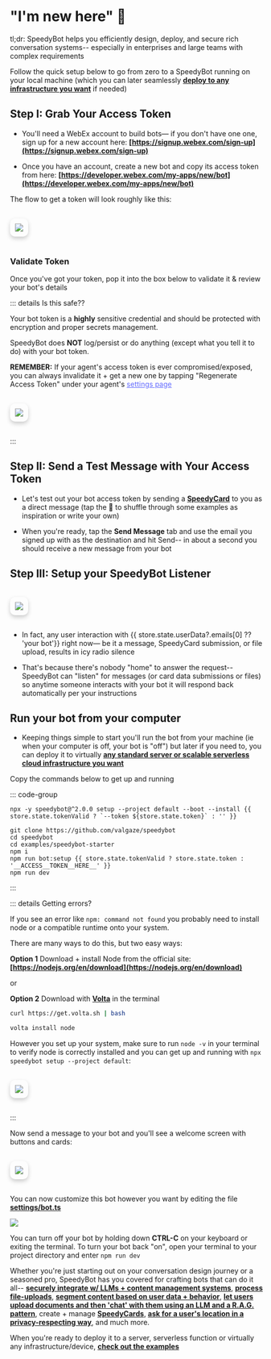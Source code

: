 # "I'm new here" 🐣

tl;dr: SpeedyBot helps you efficiently design, deploy, and secure rich conversation systems-- especially in enterprises and large teams with complex requirements

Follow the quick setup below to go from zero to a SpeedyBot running on your local machine (which you can later seamlessly **[deploy to any infrastructure you want](./examples.md)** if needed)

## Step I: Grab Your Access Token

- You'll need a WebEx account to build bots— if you don't have one one, sign up for a new account here: **[https://signup.webex.com/sign-up](https://signup.webex.com/sign-up)**

- Once you have an account, create a new bot and copy its access token from here: **[https://developer.webex.com/my-apps/new/bot](https://developer.webex.com/my-apps/new/bot)**

The flow to get a token will look roughly like this:

<img
    src="https://raw.githubusercontent.com/valgaze/speedybot-utils/main/assets/various/new/build_a_bot.gif"
    :style="{ filter: isDark ? 'invert(1)' : 'none' }"
    style="
      margin: 1rem 0px;
      display: inline-block;
      max-width: 100%;
      height: auto;
      border-radius: 10px;
      box-shadow: 0 4px 8px rgba(0, 0, 0, 0.2);
      padding: 10px;
    "
  />

### Validate Token

Once you've got your token, pop it into the box below to validate it & review your bot's details

<TokenInput :showInfo="true" :autofocus="false"/>

::: details Is this safe??

Your bot token is a **highly** sensitive credential and should be protected with encryption and proper secrets management.

SpeedyBot does **NOT** log/persist or do anything (except what you tell it to do) with your bot token.

**REMEMBER:** If your agent's access token is ever compromised/exposed, you can always invalidate it + get a new one by tapping "Regenerate Access Token" under your agent's <a href="https://developer.webex.com/my-apps" style="color:#646cff;text-decoration: bold;">settings page</a>

<img
    src="https://raw.githubusercontent.com/valgaze/speedybot-utils/main/assets/various/new/regen_token.gif"
    :style="{ filter: isDark ? 'invert(1)' : 'none' }"
    style="
      margin: 1rem 0px;
      display: inline-block;
      max-width: 100%;
      height: auto;
      border-radius: 10px;
      box-shadow: 0 4px 8px rgba(0, 0, 0, 0.2);
      padding: 10px;
    "
  />

:::

## Step II: Send a Test Message with Your Access Token

- Let's test out your bot access token by sending a **[SpeedyCard](./speedycard.md)** to you as a direct message (tap the 🎲 to shuffle through some examples as inspiration or write your own)

  <SpeedyCardEditor></SpeedyCardEditor>

- When you're ready, tap the **Send Message** tab and use the email you signed up with as the destination and hit Send-- in about a second you should receive a new message from your bot

## Step III: Setup your SpeedyBot Listener

<el-alert
    title="⛔️ Nobody is listening"
    type="error"
    description="You may have noticed that if you tried to submit any data back from a card-- nothing happens "
  />

<img
    src="https://raw.githubusercontent.com/valgaze/speedybot-utils/main/assets/various/new/card_nosubmit.gif"
    :style="{ filter: isDark ? 'invert(1)' : 'none' }"
    style="
      margin: 1rem 0px;
      display: inline-block;
      max-width: 100%;
      height: auto;
      border-radius: 10px;
      box-shadow: 0 4px 8px rgba(0, 0, 0, 0.2);
      padding: 10px;
    "
  />

- In fact, any user interaction with {{ store.state.userData?.emails[0] ?? 'your bot'}} right now— be it a message, SpeedyCard submission, or file upload, results in icy radio silence

- That's because there's nobody "home" to answer the request-- SpeedyBot can "listen" for messages (or card data submissions or files) so anytime someone interacts with your bot it will respond back automatically per your instructions

## Run your bot from your computer

- Keeping things simple to start you'll run the bot from your machine (ie when your computer is off, your bot is "off") but later if you need to, you can deploy it to virtually **[any standard server or scalable serverless cloud infrastructure you want](./examples/index)**

Copy the commands below to get up and running

::: code-group

```sh-vue [🥺 New (recommended)]
npx -y speedybot@^2.0.0 setup --project default --boot --install {{ store.state.tokenValid ? `--token ${store.state.token}` : '' }}
```

```sh-vue [👹 Experienced]
git clone https://github.com/valgaze/speedybot
cd speedybot
cd examples/speedybot-starter
npm i
npm run bot:setup {{ store.state.tokenValid ? store.state.token : '__ACCESS__TOKEN__HERE__' }}
npm run dev
```

:::

::: details Getting errors?

If you see an error like `npm: command not found` you probably need to install node or a compatible runtime onto your system.

There are many ways to do this, but two easy ways:

**Option 1** Download + install Node from the official site: **[https://nodejs.org/en/download](https://nodejs.org/en/download)**

or

**Option 2** Download with **[Volta](https://docs.volta.sh/guide/)** in the terminal

```sh
curl https://get.volta.sh | bash

volta install node
```

However you set up your system, make sure to run `node -v` in your terminal to verify node is correctly installed and you can get up and running with `npx speedybot setup --project default`:

<img src="https://raw.githubusercontent.com/valgaze/speedybot-utils/main/assets/various/new/cli_setup.gif"     
    :style="{ filter: !isDark ? 'invert(1)' : 'none' }"
    style="
      margin: 1rem 0px;
      display: inline-block;
      max-width: 100%;
      height: auto;
      border-radius: 10px;
      box-shadow: 0 4px 8px rgba(0, 0, 0, 0.2);
      padding: 10px;
    "/>

:::

Now send a message to your bot and you'll see a welcome screen with buttons and cards:

<img src="https://raw.githubusercontent.com/valgaze/speedybot-utils/main/assets/various/first_spin.gif"     
    :style="{ filter: isDark ? 'invert(1)' : 'none' }"
    style="
      margin: 1rem 0px;
      display: inline-block;
      max-width: 100%;
      height: auto;
      border-radius: 10px;
      box-shadow: 0 4px 8px rgba(0, 0, 0, 0.2);
      padding: 10px;
    "/>

You can now customize this bot however you want by editing the file **[settings/bot.ts](https://github.com/valgaze/speedybot/blob/v2/examples/speedybot-starter/settings/bot.ts)**

<img src="https://raw.githubusercontent.com/valgaze/speedybot-utils/main/assets/various/autocomplete.gif?raw=true" />

You can turn off your bot by holding down **CTRL-C** on your keyboard or exiting the terminal. To turn your bot back "on", open your terminal to your project directory and enter `npm run dev`

Whether you're just starting out on your conversation design journey or a seasoned pro, SpeedyBot has you covered for crafting bots that can do it all-- **[securely integrate w/ LLMs + content management systems](./examples/voiceflow/README)**, **[process file-uploads](./patterns.md#handle-file-uploads)**, **[segment content based on user data + behavior](./patterns.md#restrict-access-pattern)**, **[let users upload documents and then 'chat' with them using an LLM and a R.A.G. pattern](./examples/voiceflow-kb/README.md)**, create + manage **[SpeedyCards](./speedycard.md)**, **[ask for a user's location in a privacy-respecting way](./examples/location/README.md)**, and much more.

When you're ready to deploy it to a server, serverless function or virtually any infrastructure/device, **[check out the examples](./examples.md)**

<script setup>
import { ref, watch } from 'vue'
import { useData } from 'vitepress'
import { useCustomStore } from "./.vitepress/util/store";
import TokenInput from './.vitepress/components/token_handler.vue'
import Blur from './.vitepress/components/Blur.vue'
import SpeedyCardEditor from './.vitepress/components/SpeedyCardEditor.vue'
const { isDark } = useData()
const store = useCustomStore()

const type = ref(1)

</script>
